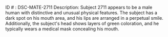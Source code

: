 ID # : DSC-MATE-2711
Description: Subject 2711 appears to be a male human with distinctive and unusual physical features. The subject has a dark spot on his mouth area, and his lips are arranged in a perpetual smile. Additionally, the subject's head shows layers of green coloration, and he typically wears a medical mask concealing his mouth.